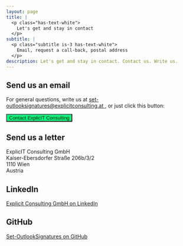 ```yaml
---
layout: page
title: |
  <p class="has-text-white">
    Let's get and stay in contact
  </p>
subtitle: |
  <p class="subtitle is-3 has-text-white">
    Email, request a call-back, postal address
  </p>
description: Let's get and stay in contact. Contact us. Write us.
---
```

<div style="min-height: 100vh;">

  <h2>Send us an email</h2>
  <p>
    For general questions, write us at 
    <a href="mailto:set-outlooksignatures@explicitconsulting.at">
      set-outlooksignatures@explicitconsulting.at
    </a>, or just click this button:
  </p>
  <p>
    <a href="mailto:set-outlooksignatures@explicitconsulting.at">
      <button class="button mtrcs-external-link is-link is-normal is-hover has-text-black has-text-weight-bold" style="background-color: springgreen">
        Contact ExplicIT Consulting
      </button>
    </a>
  </p>

  <h2>Send us a letter</h2>
  <p>
    ExplicIT Consulting GmbH<br>
    Kaiser-Ebersdorfer Straße 206b/3/2<br>
    1110 Wien<br>
    Austria
  </p>

  <h2>LinkedIn</h2>
  <p>
    <a href="https://www.linkedin.com/company/explicit-consulting-gmbh" target="_blank">
      Explicit Consulting GmbH on LinkedIn
    </a>
  </p>

  <h2>GitHub</h2>
  <p>
    <a href="https://github.com/Set-OutlookSignatures" target="_blank">
      Set-OutlookSignatures on GitHub
    </a>
  </p>

</div>

